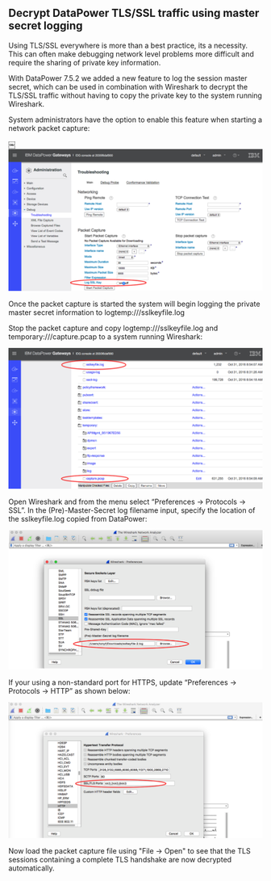 ## Decrypt DataPower TLS/SSL traffic using master secret logging

Using TLS/SSL everywhere is more than a best practice, its a necessity. This can often make debugging network level problems more difficult and require the sharing of private key information.

With DataPower 7.5.2 we added a new feature to log the session master secret, which can be used in combination with Wireshark to decrypt the TLS/SSL traffic without having to copy the private key to the system running Wireshark.

System administrators have the option to enable this feature when starting a network packet capture:

￼![pcap](pcap1.png)

Once the packet capture is started the system will begin logging the private master secret information to logtemp:///sslkeyfile.log

Stop the packet capture and copy logtemp:///sslkeyfile.log and temporary:///capture.pcap to a system running Wireshark:

![filemgmt](filemgmt.png)

Open Wireshark and from the menu select “Preferences -> Protocols -> SSL”. In the (Pre)-Master-Secret log filename input, specify the location of the sslkeyfile.log copied from DataPower:

![wireshark1](wireshark1.png)

If your using a non-standard port for HTTPS, update “Preferences -> Protocols -> HTTP” as shown below:

![wireshark2](wireshark2.png)

Now load the packet capture file using "File -> Open" to see that the TLS sessions containing a complete TLS handshake are now decrypted automatically.
